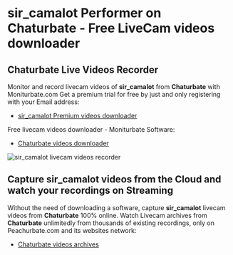 # sir_camalot Performer on Chaturbate - Free LiveCam videos downloader

## Chaturbate Live Videos Recorder

Monitor and record livecam videos of **sir_camalot** from **Chaturbate** with Moniturbate.com
Get a premium trial for free by just and only registering with your Email address:
* [sir_camalot Premium videos downloader](https://moniturbate.com/request-demo-licence-key.html)

Free livecam videos downloader - Moniturbate Software:
* [Chaturbate videos downloader](https://moniturbate.com/moniturbate-download-software.html)

![sir_camalot livecam videos recorder](https://peachurnet.com/templates/moniturbate-software.png)


## Capture sir_camalot videos from the Cloud and watch your recordings on Streaming

Without the need of downloading a software, capture **sir_camalot** livecam videos from **Chaturbate** 100% online.
Watch Livecam archives from **Chaturbate** unlimitedly from thousands of existing recordings, only on Peachurbate.com and its websites network:
* [Chaturbate videos archives](https://peachurnet.com/)